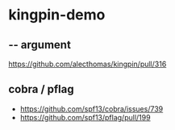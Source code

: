 # kingpin-demo

## -- argument
https://github.com/alecthomas/kingpin/pull/316

## cobra / pflag

- https://github.com/spf13/cobra/issues/739
- https://github.com/spf13/pflag/pull/199